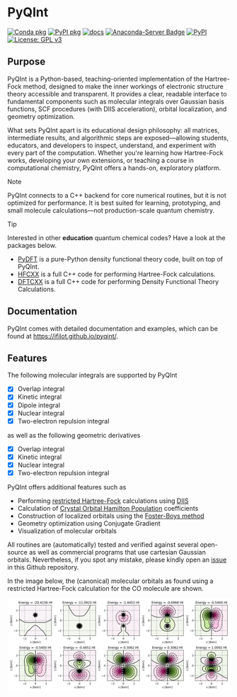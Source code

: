 # PyQInt

[![Conda pkg](https://github.com/ifilot/pyqint/actions/workflows/build_conda.yml/badge.svg)](https://github.com/ifilot/pyqint/actions/workflows/build_conda.yml)
[![PyPI pkg](https://github.com/ifilot/pyqint/actions/workflows/build_wheels.yml/badge.svg)](https://github.com/ifilot/pyqint/actions/workflows/build_wheels.yml)
[![docs](https://github.com/ifilot/pyqint/actions/workflows/docs.yml/badge.svg)](https://github.com/ifilot/pyqint/actions/workflows/docs.yml)
[![Anaconda-Server Badge](https://anaconda.org/ifilot/pyqint/badges/version.svg)](https://anaconda.org/ifilot/pyqint)
[![PyPI](https://img.shields.io/pypi/v/pyqint?style=flat-square)](https://pypi.org/project/pyqint/)
[![License: GPL v3](https://img.shields.io/badge/License-GPLv3-blue.svg)](https://www.gnu.org/licenses/gpl-3.0)

## Purpose

PyQInt is a Python-based, teaching-oriented implementation of the Hartree-Fock
method, designed to make the inner workings of electronic structure theory
accessible and transparent. It provides a clear, readable interface to
fundamental components such as molecular integrals over Gaussian basis
functions, SCF procedures (with DIIS acceleration), orbital localization, and
geometry optimization.

What sets PyQInt apart is its educational design philosophy: all matrices,
intermediate results, and algorithmic steps are exposed—allowing students,
educators, and developers to inspect, understand, and experiment with every part
of the computation. Whether you're learning how Hartree-Fock works, developing
your own extensions, or teaching a course in computational chemistry, PyQInt
offers a hands-on, exploratory platform.

> [!NOTE] 
> PyQInt connects to a C++ backend for core numerical routines, but it
> is not optimized for performance. It is best suited for learning, prototyping,
> and small molecule calculations—not production-scale quantum chemistry.

> [!TIP]  
> Interested in other **education** quantum chemical codes? Have a look at the packages below.
> * [PyDFT](https://github.com/ifilot/pydft) is a pure-Python density functional
>   theory code, built on top of PyQInt.
> * [HFCXX](https://github.com/ifilot/hfcxx) is a full C++ code for performing
>   Hartree-Fock calculations.
> * [DFTCXX](https://github.com/ifilot/dftcxx) is a full C++ code for performing
>   Density Functional Theory Calculations.

## Documentation

PyQInt comes with detailed documentation and examples, which can be found
at https://ifilot.github.io/pyqint/.

## Features

The following molecular integrals are supported by PyQInt

- [x] Overlap integral
- [x] Kinetic integral
- [x] Dipole integral
- [x] Nuclear integral
- [x] Two-electron repulsion integral

as well as the following geometric derivatives

- [x] Overlap integral
- [x] Kinetic integral
- [x] Nuclear integral
- [x] Two-electron repulsion integral

PyQInt offers additional features such as
* Performing [restricted
  Hartree-Fock](https://en.wikipedia.org/wiki/Hartree%E2%80%93Fock_method)
  calculations using [DIIS](https://en.wikipedia.org/wiki/DIIS)
* Calculation of [Crystal Orbital Hamilton Population](http://www.cohp.de/)
  coefficients
* Construction of localized orbitals using the [Foster-Boys
  method](https://en.wikipedia.org/wiki/Localized_molecular_orbitals#Foster-Boys)
* Geometry optimization using Conjugate Gradient
* Visualization of molecular orbitals

All routines are (automatically) tested and verified against several open-source
as well as commercial programs that use cartesian Gaussian orbitals.
Nevertheless, if you spot any mistake, please kindly open an
[issue](https://github.com/ifilot/pyqint/issues) in this Github repository.

In the image below, the (canonical) molecular orbitals as found using a
restricted Hartree-Fock calculation for the CO molecule are shown.

![Molecular orbitals of CO](img/co.jpg)
